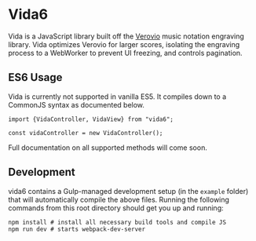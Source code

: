 # Vida6

Vida is a JavaScript library built off the [Verovio](http://www.verovio.org/index.xhtml) music notation engraving library. Vida optimizes Verovio for larger scores, isolating the engraving process to a WebWorker to prevent UI freezing, and controls pagination.


## ES6 Usage

Vida is currently not supported in vanilla ES5. It compiles down to a CommonJS syntax as documented below.


```
import {VidaController, VidaView} from "vida6";

const vidaController = new VidaController();
```

Full documentation on all supported methods will come soon.


## Development

vida6 contains a Gulp-managed development setup (in the `example` folder) that will automatically compile the above files. Running the following commands from this root directory should get you up and running:

```
npm install # install all necessary build tools and compile JS
npm run dev # starts webpack-dev-server
```